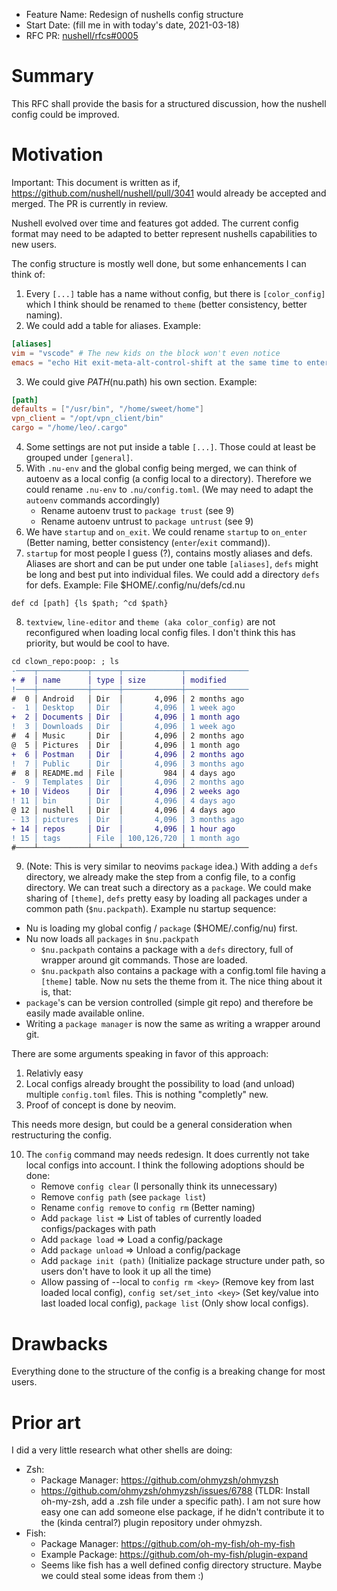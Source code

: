 - Feature Name: Redesign of nushells config structure
- Start Date: (fill me in with today's date, 2021-03-18)
- RFC PR: [nushell/rfcs#0005](https://github.com/nushell/rfcs/pull/0005)

# Summary
[summary]: #summary

This RFC shall provide the basis for a structured discussion, how the nushell config could be improved.

# Motivation
[motivation]: #motivation
Important: This document is written as if, https://github.com/nushell/nushell/pull/3041 would already be accepted and merged. The PR is currently in review.


Nushell evolved over time and features got added. The current config format may need to be adapted to better represent nushells capabilities to new users.

The config structure is mostly well done, but some enhancements I can think of:
1. Every `[...]` table has a name without config, but there is `[color_config]` which I think should be renamed to `theme` (better consistency, better naming).
2. We could add a table for aliases. Example:
```toml
[aliases]
vim = "vscode" # The new kids on the block won't even notice
emacs = "echo Hit exit-meta-alt-control-shift at the same time to enter emacs" # Hehe does nothing :)
```
3. We could give $PATH ($nu.path) his own section. Example:
```toml
[path]
defaults = ["/usr/bin", "/home/sweet/home"]
vpn_client = "/opt/vpn_client/bin"
cargo = "/home/leo/.cargo"
```
4. Some settings are not put inside a table `[...]`. Those could at least be grouped under `[general]`.
5. With `.nu-env` and the global config being merged, we can think of autoenv as a local config (a config local to a directory). Therefore we could rename `.nu-env` to `.nu/config.toml`. (We may need to adapt the `autoenv` commands accordingly)
    - Rename autoenv trust to `package trust` (see 9)
    - Rename autoenv untrust to `package untrust` (see 9)
6. We have `startup` and `on_exit`. We could rename `startup` to `on_enter` (Better naming, better consistency (`enter`/`exit` command)).
7. `startup` for most people I guess (?), contains mostly aliases and defs. Aliases are short and can be put under one table `[aliases]`, `defs` might be long and best put into individual files. We could add a directory `defs` for defs.
Example: File $HOME/.config/nu/defs/cd.nu
```nu
def cd [path] {ls $path; ^cd $path}
```
8. `textview`, `line-editor` and `theme (aka color_config)` are not reconfigured when loading local config files. I don't think this has priority, but would be cool to have.
```diff
cd clown_repo:poop: ; ls
-────┬───────────┬──────┬─────────────┬──────────────
+ #  │ name      │ type │ size        │ modified     
!────┼───────────┼──────┼─────────────┼──────────────
#  0 │ Android   │ Dir  │       4,096 │ 2 months ago 
-  1 │ Desktop   │ Dir  │       4,096 │ 1 week ago   
+  2 │ Documents │ Dir  │       4,096 │ 1 month ago  
!  3 │ Downloads │ Dir  │       4,096 │ 1 week ago   
#  4 │ Music     │ Dir  │       4,096 │ 2 months ago 
@  5 │ Pictures  │ Dir  │       4,096 │ 1 month ago  
+  6 │ Postman   │ Dir  │       4,096 │ 2 months ago 
!  7 │ Public    │ Dir  │       4,096 │ 3 months ago 
#  8 │ README.md │ File │         984 │ 4 days ago   
-  9 │ Templates │ Dir  │       4,096 │ 2 months ago 
+ 10 │ Videos    │ Dir  │       4,096 │ 2 weeks ago  
! 11 │ bin       │ Dir  │       4,096 │ 4 days ago   
@ 12 │ nushell   │ Dir  │       4,096 │ 4 days ago   
- 13 │ pictures  │ Dir  │       4,096 │ 3 months ago 
+ 14 │ repos     │ Dir  │       4,096 │ 1 hour ago   
! 15 │ tags      │ File │ 100,126,720 │ 1 month ago  
#────┴───────────┴──────┴─────────────┴──────────────
```
9. (Note: This is very similar to neovims `package` idea.)
With adding a `defs` directory, we already make the step from a config file, to a config directory. We can treat such a directory as a `package`. We could make sharing of `[theme]`, `defs` pretty easy by loading all packages under a common path (`$nu.packpath`). Example nu startup sequence:
- Nu is loading my global config / `package` ($HOME/.config/nu) first.
- Nu now loads all `packages` in `$nu.packpath`
    - `$nu.packpath` contains a package with a `defs` directory, full of wrapper around git commands. Those are loaded.
    - `$nu.packpath` also contains a package with a config.toml file having a `[theme]` table. Now nu sets the theme from it.
The nice thing about it is, that:
- `package`'s can be version controlled (simple git repo) and therefore be easily made available online.
- Writing a `package manager` is now the same as writing a wrapper around git.

There are some arguments speaking in favor of this approach:
1. Relativly easy
2. Local configs already brought the possibility to load (and unload) multiple `config.toml` files. This is nothing "completly" new.
3. Proof of concept is done by neovim.

This needs more design, but could be a general consideration when restructuring the config.

10. The `config` command may needs redesign. It does currently not take local configs into account. I think the following adoptions should be done:
    - Remove `config clear` (I personally think its unnecessary)
    - Remove `config path` (see `package list`)
    - Rename `config remove` to `config rm` (Better naming)
    - Add `package list` => List of tables of currently loaded configs/packages with path
    - Add `package load` => Load a config/package
    - Add `package unload` => Unload a config/package
    - Add `package init (path)` (Initialize package structure under path, so users don't have to look it up all the time)
    - Allow passing of --local to `config rm <key>` (Remove key from last loaded local config), `config set/set_into <key>` (Set key/value into last loaded local config), `package list` (Only show local configs).

# Drawbacks
[drawbacks]: #drawbacks

Everything done to the structure of the config is a breaking change for most users.

# Prior art
[prior-art]: #prior-art

I did a very little research what other shells are doing:
- Zsh: 
    - Package Manager: https://github.com/ohmyzsh/ohmyzsh
    - https://github.com/ohmyzsh/ohmyzsh/issues/6788 (TLDR: Install oh-my-zsh, add a .zsh file under a specific path). I am not sure how easy one can add someone else package, if he didn't contribute it to the (kinda central?) plugin repository under ohmyzsh.
- Fish:
    - Package Manager: https://github.com/oh-my-fish/oh-my-fish
    - Example Package: https://github.com/oh-my-fish/plugin-expand
    - Seems like fish has a well defined config directory structure. Maybe we could steal some ideas from them :)
